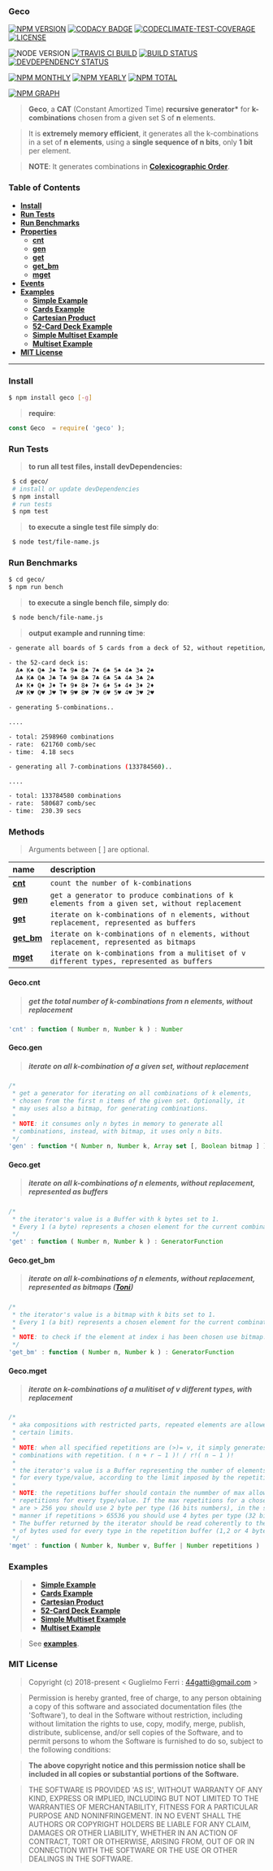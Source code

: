 ### Geco

[![NPM VERSION](http://img.shields.io/npm/v/geco.svg?style=flat)](https://www.npmjs.org/package/geco)
[![CODACY BADGE](https://img.shields.io/codacy/b18ed7d95b0a4707a0ff7b88b30d3def.svg?style=flat)](https://www.codacy.com/public/44gatti/geco)
[![CODECLIMATE-TEST-COVERAGE](https://img.shields.io/codeclimate/c/rootslab/geco.svg?style=flat)](https://codeclimate.com/github/rootslab/geco)
[![LICENSE](http://img.shields.io/badge/license-MIT-blue.svg?style=flat)](https://github.com/rootslab/geco#mit-license)

![NODE VERSION](https://img.shields.io/node/v/geco.svg)
[![TRAVIS CI BUILD](http://img.shields.io/travis/rootslab/geco.svg?style=flat)](http://travis-ci.org/rootslab/geco)
[![BUILD STATUS](http://img.shields.io/david/rootslab/geco.svg?style=flat)](https://david-dm.org/rootslab/geco)
[![DEVDEPENDENCY STATUS](http://img.shields.io/david/dev/rootslab/geco.svg?style=flat)](https://david-dm.org/rootslab/geco#info=devDependencies)

[![NPM MONTHLY](http://img.shields.io/npm/dm/geco.svg?style=flat)](http://npm-stat.com/charts.html?package=geco)
[![NPM YEARLY](https://img.shields.io/npm/dy/geco.svg)](http://npm-stat.com/charts.html?package=geco)
[![NPM TOTAL](https://img.shields.io/npm/dt/geco.svg)](http://npm-stat.com/charts.html?package=geco)

[![NPM GRAPH](https://nodei.co/npm/geco.png?downloads=true&downloadRank=true&stars=true)](https://nodei.co/npm/geco/)

> __Geco__, a __CAT__ (Constant Amortized Time) __recursive generator*__ for __k-combinations__ chosen from a given set S of __n__ elements.

> It is __extremely memory efficient__, it generates all the k-combinations in a set of __n elements__, using a __single sequence of n bits__, only __1 bit__ per element.

> __NOTE__: It generates combinations in __[Colexicographic Order](https://en.wikipedia.org/wiki/Lexicographical_order#Colexicographic_order)__.


### Table of Contents

- __[Install](#install)__
- __[Run Tests](#run-tests)__
- __[Run Benchmarks](#run-benchmarks)__
- __[Properties](#properties)__
    - __[cnt](#gecocnt)__
    - __[gen](#gecogen)__
    - __[get](#gecoget)__
    - __[get_bm](#gecoget_bm)__
    - __[mget](#gecomget)__
- __[Events](#events)__
- __[Examples](#examples)__
  - __[Simple Example](#examples)__
  - __[Cards Example](#examples)__
  - __[Cartesian Product](#examples)__
  - __[52-Card Deck Example](#examples)__
  - __[Simple Multiset Example](#examples)__
  - __[Multiset Example](#examples)__
 - __[MIT License](#mit-license)__

------------------------------------------------------------------------------

### Install

```bash
$ npm install geco [-g]
```

> __require__:

```javascript
const Geco  = require( 'geco' );
```

### Run Tests

> __to run all test files, install devDependencies:__

```bash
 $ cd geco/
 # install or update devDependencies
 $ npm install 
 # run tests
 $ npm test
```

> __to execute a single test file simply do__:

```bash
 $ node test/file-name.js
```

### Run Benchmarks

```bash
$ cd geco/
$ npm run bench
```

> __to execute a single bench file, simply do__:

```bash
 $ node bench/file-name.js
```

> __output example and running time__:

```bash
- generate all boards of 5 cards from a deck of 52, without repetition/replacement

- the 52-card deck is:
  A♠ K♠ Q♠ J♠ T♠ 9♠ 8♠ 7♠ 6♠ 5♠ 4♠ 3♠ 2♠ 
  A♣ K♣ Q♣ J♣ T♣ 9♣ 8♣ 7♣ 6♣ 5♣ 4♣ 3♣ 2♣ 
  A♦ K♦ Q♦ J♦ T♦ 9♦ 8♦ 7♦ 6♦ 5♦ 4♦ 3♦ 2♦ 
  A♥ K♥ Q♥ J♥ T♥ 9♥ 8♥ 7♥ 6♥ 5♥ 4♥ 3♥ 2♥

- generating 5-combinations..

....

- total: 2598960 combinations
- rate:  621760 comb/sec
- time:  4.18 secs

- generating all 7-combinations (133784560)..

....

- total: 133784580 combinations
- rate:  580687 comb/sec
- time:  230.39 secs

```

### Methods

> Arguments between [ ] are optional.

|            name         |                           description                            |
|:------------------------|:-----------------------------------------------------------------|
| __[cnt](#gecocount)__   | `count the number of k-combinations` |
| __[gen](#gecogen)__     | `get a generator to produce combinations of k elements from a given set, without replacement`|
| __[get](#gecoget)__     | `iterate on k-combinations of n elements, without replacement, represented as buffers` |
| __[get_bm](#gecoget_bm)__ | `iterate on k-combinations of n elements, without replacement, represented as bitmaps` |
| __[mget](#gecomget)__   | `iterate on k-combinations from a mulitiset of v different types, represented as buffers` |


#### Geco.cnt
> ##### get the total number of k-combinations from n elements, without replacement
```javascript
'cnt' : function ( Number n, Number k ) : Number
```

#### Geco.gen
> ##### iterate on all k-combination of a given set, without replacement
```javascript
/*
 * get a generator for iterating on all combinations of k elements,
 * chosen from the first n items of the given set. Optionally, it
 * may uses also a bitmap, for generating combinations.
 *
 * NOTE: it consumes only n bytes in memory to generate all
 * combinations, instead, with bitmap, it uses only n bits.
 */
'gen' : function *( Number n, Number k, Array set [, Boolean bitmap ] ) : GeneratorFunction
```

#### Geco.get
> ##### iterate on all k-combinations of n elements, without replacement, represented as buffers
```javascript
/*
 * the iterator's value is a Buffer with k bytes set to 1.
 * Every 1 (a byte) represents a chosen element for the current combination.
 */
'get' : function ( Number n, Number k ) : GeneratorFunction
```

#### Geco.get_bm
> ##### iterate on all k-combinations of n elements, without replacement, represented as bitmaps  ([Toni](https://github.com/rootslab/toni))
```javascript
/*
 * the iterator's value is a bitmap with k bits set to 1.
 * Every 1 (a bit) represents a chosen element for the current combination.
 *
 * NOTE: to check if the element at index i has been chosen use bitmap.chk( i ).
 */
'get_bm' : function ( Number n, Number k ) : GeneratorFunction
```

#### Geco.mget
> ##### iterate on k-combinations of a mulitiset of v different types, with replacement
```javascript
/*
 * aka compositions with restricted parts, repeated elements are allowed within
 * certain limits.
 *
 * NOTE: when all specified repetitions are (>)= v, it simply generates all the
 * combinations with repetition. ( n + r − 1 )! / r!( n − 1 )!
 *
 * the iterator's value is a Buffer representing the number of elements chosen
 * for every type/value, according to the limit imposed by the repetition buffer.
 *
 * NOTE: the repetitions buffer should contain the nummber of max allowable
 * repetitions for every type/value. If the max repetitions for a chosen type
 * are > 256 you should use 2 byte per type (16 bits numbers), in the same
 * manner if repetitions > 65536 you should use 4 bytes per type (32 bits).
 * The buffer returned by the iterator should be read coherently to the number
 * of bytes used for every type in the repetition buffer (1,2 or 4 bytes).
 */
'mget' : function ( Number k, Number v, Buffer | Number repetitions ) : GeneratorFunction
```


### Examples

 > - __[Simple Example](example/next-example.js)__
 > - __[Cards Example](example/cards-example.js)__
 > - __[Cartesian Product](example/cartesian-product-example.js)__
 > - __[52-Card Deck Example](example/deck-example.js)__
 > - __[Simple Multiset Example](example/multi-simple-example.js)__
 > - __[Multiset Example](example/multi-example.js)__

> See __[examples](example/)__.


### MIT License

> Copyright (c) 2018-present &lt; Guglielmo Ferri : 44gatti@gmail.com &gt;

> Permission is hereby granted, free of charge, to any person obtaining
> a copy of this software and associated documentation files (the
> 'Software'), to deal in the Software without restriction, including
> without limitation the rights to use, copy, modify, merge, publish,
> distribute, sublicense, and/or sell copies of the Software, and to
> permit persons to whom the Software is furnished to do so, subject to
> the following conditions:

> __The above copyright notice and this permission notice shall be
> included in all copies or substantial portions of the Software.__

> THE SOFTWARE IS PROVIDED 'AS IS', WITHOUT WARRANTY OF ANY KIND,
> EXPRESS OR IMPLIED, INCLUDING BUT NOT LIMITED TO THE WARRANTIES OF
> MERCHANTABILITY, FITNESS FOR A PARTICULAR PURPOSE AND NONINFRINGEMENT.
> IN NO EVENT SHALL THE AUTHORS OR COPYRIGHT HOLDERS BE LIABLE FOR ANY
> CLAIM, DAMAGES OR OTHER LIABILITY, WHETHER IN AN ACTION OF CONTRACT,
> TORT OR OTHERWISE, ARISING FROM, OUT OF OR IN CONNECTION WITH THE
> SOFTWARE OR THE USE OR OTHER DEALINGS IN THE SOFTWARE.

